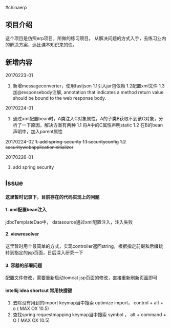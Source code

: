 #chinaerp

## 项目介绍

这个项目是仿照erp项目，所做的练习项目。
从解决问题的方式入手，去练习业内的解决方案，远比课本知识来的快。

## 新增内容

20170223-01
1. 新增messageconverter，使用fastjson
1.1引入jar包依赖
1.2配置xml文件
1.3加@responsebody注解, annotation that indicates a method return value should be bound to the web response body.

20170224-01
1. 通过xml配置bean时，A类注入C对象属性，A的子类B获取不到该C对象，分析了一下原因，解决方案有两种
1.1 将A中的C属性声明static
1.2 在B的bean声明中，加入parent属性

20170224-02
~~1. add spring-security~~
~~1.1 securityconfig~~
~~1.2 securitywebapplicationinitializer~~

20170226-01
1. add spring security

## Issue
#### 这里暂时记录下，目前存在的代码实现上的问题
#### 1. xml配置bean注入 
jdbcTemplateDao中， datasource通过xml配置注入，注入失败

#### 2. viewresolver 
这里暂时用个最简单的方式，实现controller返回string，根据指定前缀和后缀跳转到指定的jsp页面，日后深入研究一下

#### 3. 容器的部署问题
配置文件修改，需要重新启动tomcat
jsp页面的修改，直接重新刷新页面即可

#### intellij idea shortcut 常用快捷键
1. 去除没有用到的import keymap当中搜索 optimize import， control + alt + o ( MAX OX 10.5)
2. 查找spring requestmapping  keymap当中搜索 symbol ， alt + command + O  ( MAX OX 10.5)
